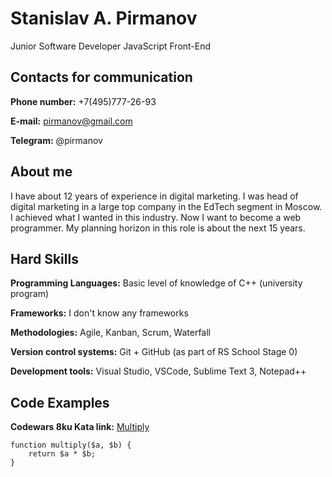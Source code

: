 # Stanislav A. Pirmanov

Junior Software Developer JavaScript Front-End

## Contacts for communication


**Phone number:** +7(495)777-26-93


**E-mail:** pirmanov@gmail.com


**Telegram:** @pirmanov

## About me
I have about 12 years of experience in digital marketing. I was head of digital marketing in a large top company in the EdTech segment in Moscow. I achieved what I wanted in this industry. Now I want to become a web programmer. My planning horizon in this role is about the next 15 years.

## Hard Skills

**Programming Languages:** Basic level of knowledge of C++ (university program)


**Frameworks:** I don't know any frameworks


**Methodologies:** Agile, Kanban, Scrum, Waterfall


**Version control systems:** Git + GitHub (as part of RS School Stage 0)


**Development tools:** Visual Studio, VSCode, Sublime Text 3, Notepad++

## Code Examples


**Codewars 8ku Kata link:** [Multiply](https://www.codewars.com/kata/50654ddff44f800200000004)

```
function multiply($a, $b) {
    return $a * $b;
}

```